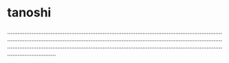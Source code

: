 # tanoshi

................................................................................................................................................................................................................................................................................................................................................................................................................
